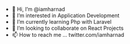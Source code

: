 - 👋 Hi, I’m @iamharnad
- 👀 I’m interested in Application Development
- 🌱 I’m currently learning Php with Laravel
- 💞️ I’m looking to collaborate on React Projects
- 📫 How to reach me ... twitter.com/iamharnad

<!---
iamharnad/iamharnad is a ✨ special ✨ repository because its `README.md` (this file) appears on your GitHub profile.
You can click the Preview link to take a look at your changes.
--->

